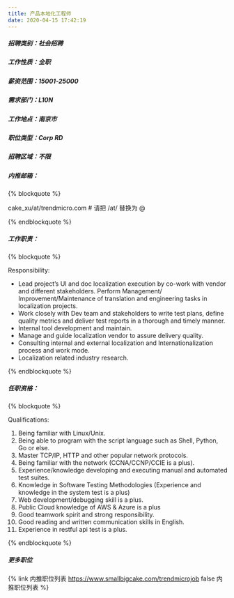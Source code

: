 ```yaml
---
title: 产品本地化工程师
date: 2020-04-15 17:42:19
---
```

##### 招聘类别：社会招聘
##### 工作性质：全职
##### 薪资范围：15001-25000
##### 需求部门：L10N
##### 工作地点：南京市
##### 职位类型：Corp RD
##### 招聘区域：不限 
##### 内推邮箱：
{% blockquote %}  

cake_xu/at/trendmicro.com # 请把 /at/ 替换为 @

{% endblockquote %}

##### 工作职责：
{% blockquote %}  

Responsibility:
- Lead project’s UI and doc localization execution by co-work with vendor and different stakeholders. Perform Management/ Improvement/Maintenance of translation and engineering tasks in localization projects. 
- Work closely with Dev team and stakeholders to write test plans, define quality metrics and deliver test reports in a thorough and timely manner.
- Internal tool development and maintain.
- Manage and guide localization vendor to assure delivery quality. 
- Consulting internal and external localization and Internationalization process and work mode.
- Localization related industry research.

{% endblockquote %}

##### 任职资格：
{% blockquote %}  

Qualifications:
1. Being familiar with Linux/Unix.
2. Being able to program with the script language such as Shell, Python, Go or else.
3. Master TCP/IP, HTTP and other popular network protocols.
4. Being familiar with the network (CCNA/CCNP/CCIE is a plus).
5. Experience/knowledge developing and executing manual and automated test suites.
6. Knowledge in Software Testing Methodologies (Experience and knowledge in the system test is a plus)
7. Web development/debugging skill is a plus.
8. Public Cloud knowledge of AWS & Azure is a plus
9. Good teamwork spirit and strong responsibility.
10. Good reading and written communication skills in English.
11. Experience in restful api test is a plus.

{% endblockquote %}

##### 更多职位
{% link 内推职位列表 https://www.smallbigcake.com/trendmicrojob false 内推职位列表 %}
